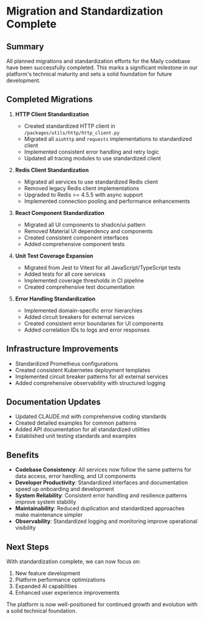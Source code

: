 # Migration and Standardization Complete

## Summary

All planned migrations and standardization efforts for the Maily codebase have been successfully completed. This marks a significant milestone in our platform's technical maturity and sets a solid foundation for future development.

## Completed Migrations

1. **HTTP Client Standardization**
   - Created standardized HTTP client in `/packages/utils/http/http_client.py`
   - Migrated all `aiohttp` and `requests` implementations to standardized client
   - Implemented consistent error handling and retry logic
   - Updated all tracing modules to use standardized client

2. **Redis Client Standardization**
   - Migrated all services to use standardized Redis client
   - Removed legacy Redis client implementations
   - Upgraded to Redis >= 4.5.5 with async support
   - Implemented connection pooling and performance enhancements

3. **React Component Standardization**
   - Migrated all UI components to shadcn/ui pattern
   - Removed Material UI dependency and components
   - Created consistent component interfaces
   - Added comprehensive component tests

4. **Unit Test Coverage Expansion**
   - Migrated from Jest to Vitest for all JavaScript/TypeScript tests
   - Added tests for all core services
   - Implemented coverage thresholds in CI pipeline
   - Created comprehensive test documentation

5. **Error Handling Standardization**
   - Implemented domain-specific error hierarchies
   - Added circuit breakers for external services
   - Created consistent error boundaries for UI components
   - Added correlation IDs to logs and error responses

## Infrastructure Improvements

- Standardized Prometheus configurations
- Created consistent Kubernetes deployment templates
- Implemented circuit breaker patterns for all external services
- Added comprehensive observability with structured logging

## Documentation Updates

- Updated CLAUDE.md with comprehensive coding standards
- Created detailed examples for common patterns
- Added API documentation for all standardized utilities
- Established unit testing standards and examples

## Benefits

- **Codebase Consistency**: All services now follow the same patterns for data access, error handling, and UI components
- **Developer Productivity**: Standardized interfaces and documentation speed up onboarding and development
- **System Reliability**: Consistent error handling and resilience patterns improve system stability
- **Maintainability**: Reduced duplication and standardized approaches make maintenance simpler
- **Observability**: Standardized logging and monitoring improve operational visibility

## Next Steps

With standardization complete, we can now focus on:

1. New feature development
2. Platform performance optimizations
3. Expanded AI capabilities
4. Enhanced user experience improvements

The platform is now well-positioned for continued growth and evolution with a solid technical foundation.